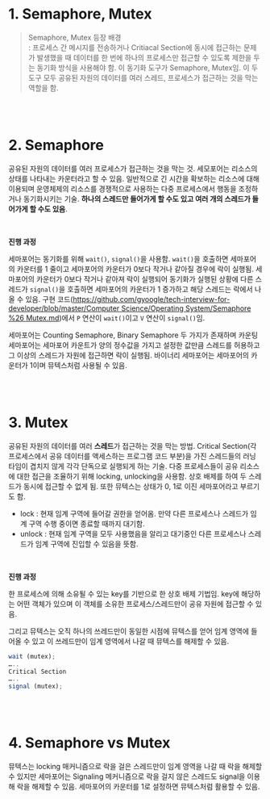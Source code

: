 # 1. Semaphore, Mutex

> Semaphore, Mutex 등장 배경<br/>
: 프로세스 간 메시지를 전송하거나 Critiacal Section에 동시에 접근하는 문제가 발생했을 때 데이터를 한 번에 하나의 프로세스만 접근할 수 있도록 제한을 두는 동기화 방식을 사용해야 함. 이 동기화 도구가 Semaphore, Mutex임. 이 두 도구 모두 공유된 자원의 데이터를 여러 스레드, 프로세스가 접근하는 것을 막는 역할을 함.
> 

<br/><br/>

# 2. Semaphore

공유된 자원의 데이터를 여러 프로세스가 접근하는 것을 막는 것. 세모포어는 리소스의 상태를 나타내는 카운터라고 할 수 있음. 일반적으로 긴 시간을 확보하는 리소스에 대해 이용되며 운영체제의 리소스를 경쟁적으로 사용하는 다중 프로세스에서 행동을 조정하거나 동기화시키는 기술. **하나의 스레드만 들어가게 할 수도 있고 여러 개의 스레드가 들어가게 할 수도 있음**. 

<br/>

**진행 과정**

세마포어는 동기화를 위해 `wait()`, `signal()`을 사용함. `wait()`을 호출하면 세마포어의 카운터를 1 줄이고 세마포어의 카운터가 0보다 작거나 같아질 경우에 락이 실행됨. 세마포어의 카운터가 0보다 작거나 같아져 락이 실행되어 동기화가 실행된 상황에 다른 스레드가 `signal()`을 호출하면 세마포어의 카운터가 1 증가하고 해당 스레드는 락에서 나올 수 있음. 구현 코드([https://github.com/gyoogle/tech-interview-for-developer/blob/master/Computer Science/Operating System/Semaphore %26 Mutex.md](https://github.com/gyoogle/tech-interview-for-developer/blob/master/Computer%20Science/Operating%20System/Semaphore%20%26%20Mutex.md))에서 `P` 연산이 `wait()`이고 `V` 연산이 `signal()`임.

세마포어는 Counting Semaphore, Binary Semaphore 두 가지가 존재하며 카운팅 세마포어는 세마포어 카운트가 양의 정수값을 가지고 설정한 값만큼 스레드를 허용하고 그 이상의 스레드가 자원에 접근하면 락이 실행됨. 바이너리 세마포어는 세마포어의 카운터가 1이며 뮤텍스처럼 사용될 수 있음. 

<br/><br/>

# 3. Mutex

공유된 자원의 데이터를 여러 **스레드**가 접근하는 것을 막는 방법. Critical Section(각 프로세스에서 공유 데이터를 액세스하는 프로그램 코드 부분)을 가진 스레드들의 러닝 타임이 겹치지 않게 각각 단독으로 실행되게 하는 기술. 다중 프로세스들이 공유 리소스에 대한 접근을 조율하기 위해 locking, unlocking을 사용함. 상호 배제를 하여 두 스레드가 동시에 접근할 수 없게 됨. 또한 뮤텍스는 상태가 0, 1로 이진 세마포어라고 부르기도 함. 

- lock : 현재 임계 구역에 들어갈 권한을 얻어옴. 만약 다른 프로세스나 스레드가 임계 구역 수행 중이면 종료할 때까지 대기함.
- unlock : 현재 임계 구역을 모두 사용했음을 알리고 대기중인 다른 프로세스나 스레드가 임계 구역에 진입할 수 있음을 뜻함.

<br/>

**진행 과정**

한 프로세스에 의해 소유될 수 있는 key를 기반으로 한 상호 배제 기법임. key에 해당하는 어떤 객체가 있으며 이 객체를 소유한 프로세스/스레드만이 공유 자원에 접근할 수 있음. 

그리고 뮤텍스는 오직 하나의 쓰레드만이 동일한 시점에 뮤텍스를 얻어 임계 영역에 들어올 수 있고 이 쓰레드만이 임계 영역에서 나갈 때 뮤텍스를 해제할 수 있음. 

```jsx
wait (mutex);
…..
Critical Section
…..
signal (mutex);
```

<br/><br/>

# 4. Semaphore vs Mutex

뮤텍스는 locking 매커니즘으로 락을 걸은 스레드만이 임계 영역을 나갈 때 락을 해제할 수 있지만 세마포어는 Signaling 메커니즘으로 락을 걸지 않은 스레드도 signal을 이용해 락을 해제할 수 있음. 세마포어의 카운터를 1로 설정하면 뮤텍스처럼 활용할 수 있음.
